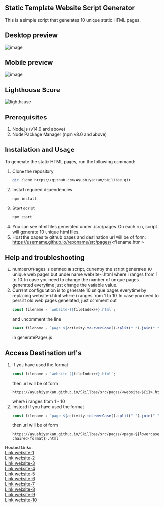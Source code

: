 ## Static Template Website Script Generator
This is a simple script that generates 10 unique static HTML pages.

## Desktop preview 
![image](https://user-images.githubusercontent.com/75990868/229975686-9006d444-c465-404a-92c6-e9f9a3da777f.png)
<br>

## Mobile preview 
![image](https://user-images.githubusercontent.com/75990868/229975885-100b2eeb-b4ce-4fe7-bd49-268aab059c5f.png)
<br>

## Lighthouse Score 
![lighthouse](https://user-images.githubusercontent.com/75990868/229908171-9fed23d4-0191-443b-a482-270d85edcfb1.png)

## Prerequisites

1. Node.js (v14.0 and above)
2. Node Package Manager (npm v8.0 and above)


## Installation and Usage

To generate the static HTML pages, run the following command:

1. Clone the repository
   ```bash
   git clone https://github.com/AyushIyankan/Skillbee.git
   ```
2. Install required dependencies
   ```bash
   npm install
   ```
3. Start script
   ```bash
   npm start
   ```
4. You can see html files generated under ./src/pages. On each run, script will generate 10 unique html files.
5. Host the pages to github pages and destination url will be of form: 
https://username.github.io/reponame/src/pages/<filename.html>


## Help and troubleshooting
1. numberOfPages is defined in script, currently the script generates 10 unique web pages but under name website-i.html where i ranges from 1 to 10. In case you need to change the number of unique pages generated everytime just change the variable value.
2. Current configuration is to generate 10 unique pages everytime by replacing website-i.html where i ranges from 1 to 10. In case you need to persist old web pages generated, just comment out
    ```js
   const filename = `website-${fileIndex++}.html`;
   ```
   and uncomment the line
    ```js
   const filename = `page-${activity.toLowerCase().split(" ").join("-")}.html`;
   ```
   in generatePages.js
   

## Access Destination url's
1. If you have used the format
   ```js
   const filename = `website-${fileIndex++}.html`;
   ```
   then url will be of form
   ```text
   https://ayushiyankan.github.io/Skillbee/src/pages/<website-${i}>.html
   ```
   where i ranges from 1 - 10
2. Instead if you have used the format
   ```js
   const filename = `page-${activity.toLowerCase().split(" ").join("-")}.html`;
   ```
   then url will be of form
   ```text
   https://ayushiyankan.github.io/Skillbee/src/pages/<page-${lowercase-chained-format}>.html
   ```


Hosted Links:<br>
[Link website-1](https://ayushiyankan.github.io/Skillbee/src/pages/website-1.html)<br>
[Link website-2](https://ayushiyankan.github.io/Skillbee/src/pages/website-2.html)<br>
[Link website-3](https://ayushiyankan.github.io/Skillbee/src/pages/website-3.html)<br>
[Link website-4](https://ayushiyankan.github.io/Skillbee/src/pages/website-4.html)<br>
[Link website-5](https://ayushiyankan.github.io/Skillbee/src/pages/website-5.html)<br>
[Link website-6](https://ayushiyankan.github.io/Skillbee/src/pages/website-6.html)<br>
[Link website-7](https://ayushiyankan.github.io/Skillbee/src/pages/website-7.html)<br>
[Link website-8](https://ayushiyankan.github.io/Skillbee/src/pages/website-8.html)<br>
[Link website-9](https://ayushiyankan.github.io/Skillbee/src/pages/website-9.html)<br>
[Link website-10](https://ayushiyankan.github.io/Skillbee/src/pages/website-10.html)<br>
